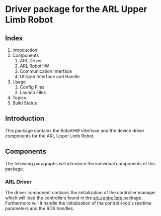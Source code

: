 # Driver package for the ARL Upper Limb Robot

## Index
1. Introduction
2. Components
	1. ARL Driver
	2. ARL RobotHW
	3. Communication Interface
	4. Utilized Interface and Handle
3. Usage
	1. Config Files
	2. Launch Files
4. Topics
5. Build Status

## Introduction
This package contains the RobotHW Interface and the device driver components for the ARL Upper Limb Robot.

## Components
The following paragraphs will introduce the individual components of this package.

### ARL Driver
The driver component contains the initialization of the controller manager which will load the controllers found in the [arl_controllers](https://github.com/arne48/arl_controllers) package.
Furthermore will it handle the initialization of the control-loop's realtime parameters and the ROS handles.

### ARL RobotHW
A custom Hardware Interface is implemented which contains the datastructures  needed for driving a Robot using PEMs.

### Communication Interface
The RobotHardware uses the implantations of this interface to communicate with the robot's hardware. This is abstracted into an own interface 
to keep the implementation of the communication protocols out of the RobotHW interface.


### Utilized Interface and Handle 
*MuscleHandle* from [arl_interfaces](https://github.com/arne48/arl_interfaces)

*MuscleInterface* from [arl_interfaces](https://github.com/arne48/arl_interfaces)

## Usage
The next lines will explain the content and usage of this package's  config and launch files.

### Config Files
* **driver.yaml**
    * *min_acceptable_rt_loop_frequency* = double | lowest frequency of realtime loop controller before a warning is raised
    * *halt_on_slow_rt_loop* = bool | system will stop execution of commands if realtime loop gets too slow
    * *publish_every_rt_jitter* = bool | publish jitter for every loop with loop's frequency
    * *platform* = string | selects the platform the driver is supposed to run on
    * *muscle_list\[\{\},..\]*
    	* name = string | unique name of muscle
    	* initial_value = double | pressure to set muscle to on startup
    	* activation_controller_port = int | chip-select id of activation controller channel on controller \[0-7\]
    	* activation_controller_channel = int | channel on controller \[0-15\]
    	* pressure_controller_port = int | chip-select id of pressure controller \[0-7\]
    	* pressure_controller_channel = int | channel on controller \[0-15\]
    	* tension_controller_port = int | chip-select id of tension controller \[0-7\]
    	* tension_controller_channel = int | channel on controller \[0-15\]

### Launch Files
* arl_robot_driver.launch
First this file loads the muscle descriptions for this driver to the parameter server and then launches the driver node.

## Topics
### Publishers
* _/musculature/state_ [arl_hw_msgs::MusculatureState]
* _/diagnostics_ [diagnostic_msgs::DiagnosticArray]
* _/realtime_jitter_ [std_msgs::Float64]


### Subscribers
* _/musculature/command_ [arl_hw_msgs::MusculatureCommand]
* _/emergency_stop_ [std_srvs::Trigger::Request]
* _/reset_muscles_ [std_srvs::Trigger::Request]

## Build Status
TBA
